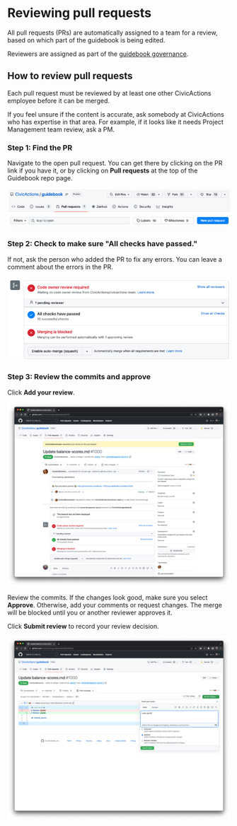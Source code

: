 # Reviewing pull requests

All pull requests (PRs) are automatically assigned to a team for a review, based on which part of the guidebook is being edited.

Reviewers are assigned as part of the [guidebook governance](guidebook-governance.md).

## How to review pull requests

Each pull request must be reviewed by at least one other CivicActions employee before it can be merged.

If you feel unsure if the content is accurate, ask somebody at CivicActions who has expertise in that area. For example, if it looks like it needs Project Management team review, ask a PM.

### Step 1: Find the PR

Navigate to the open pull request. You can get there by clicking on the PR link if you have it, or by clicking on **Pull requests** at the top of the Guidebook repo page.

![Screenshot of GitHub navigation menu with the label "Pull requests" selected.](../assets/images/6-Find-PR.png)

### Step 2: Check to make sure "All checks have passed."

If not, ask the person who added the PR to fix any errors. You can leave a comment about the errors in the PR.

![Screenshot of GitHub indicating that all checks have passed.](../assets/images/7-Checks-passed.png)

### Step 3: Review the commits and approve

Click **Add your review**.

![Screenshot of GitHub review button.](../assets/images/8-Add-your-review.png)

Review the commits. If the changes look good, make sure you select **Approve**. Otherwise, add your comments or request changes. The merge will be blocked until you or another reviewer approves it.

Click **Submit review** to record your review decision.

![Screenshot of GitHub approval options, including comment, approve, or request changes.](../assets/images/9-Review-changes-approve.png)
